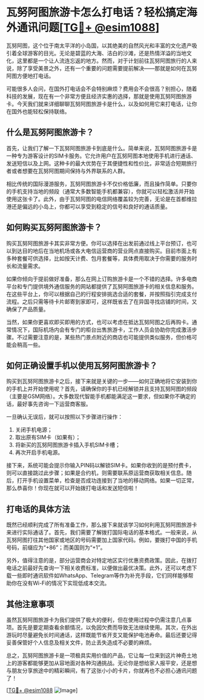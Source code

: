 # 瓦努阿图旅游卡怎么打电话？轻松搞定海外通讯问题[[TG💪+ @esim1088](https://t.me/s/esim1088)]

瓦努阿图，这个位于南太平洋的小岛国，以其绝美的自然风光和丰富的文化遗产吸引着全球游客的目光。无论是碧蓝的大海、洁白的沙滩，还是热情洋溢的当地文化，这里都是一个让人流连忘返的地方。然而，对于计划前往瓦努阿图旅行的人来说，除了享受美景之外，还有一个重要的问题需要提前解决——那就是如何在瓦努阿图方便地打电话。

可能很多人会问，在国外打电话会不会特别麻烦？费用会不会很高？别担心，随着科技的发展，现在有一个非常方便且经济实惠的选择，那就是使用瓦努阿图旅游卡。今天我们就来详细聊聊瓦努阿图旅游卡是什么，以及如何用它来打电话，让你在国外也能轻松保持联络。

## 什么是瓦努阿图旅游卡？

首先，让我们了解一下瓦努阿图旅游卡到底是什么。简单来说，瓦努阿图旅游卡是一种专为游客设计的SIM卡服务。它允许用户在瓦努阿图本地使用手机进行通话、发送短信以及上网。这种卡的最大优势在于其便捷性和性价比，非常适合短期旅行者或者想要在瓦努阿图期间保持与外界联系的人群。

相比传统的国际漫游服务，瓦努阿图旅游卡不仅价格低廉，而且操作简单。只要你的手机支持当地的频段（通常大多数智能手机都兼容），你就可以轻松激活并开始使用这张卡了。此外，由于瓦努阿图的电信网络覆盖较为完善，无论是在首都维拉港还是偏远的小岛上，你都可以享受到稳定的信号和良好的通话质量。

## 如何购买瓦努阿图旅游卡？

购买瓦努阿图旅游卡其实非常方便。你可以选择在出发前通过线上平台预订，也可以到达目的地后在当地机场或各大电信运营商的营业网点直接购买。目前市面上有多种套餐可供选择，比如按天计费、包月套餐等，具体费用取决于你需要的服务时长和流量需求。

如果你倾向于提前做好准备，那么在网上订购旅游卡是一个不错的选择。许多电商平台和专门提供境外通信服务的网站都提供了瓦努阿图旅游卡的相关信息和服务。在这些平台上，你可以根据自己的行程安排挑选合适的套餐，并按照指引完成支付流程。之后只需等待卡片邮寄到家即可，这样既省去了在异国寻找店铺的时间，又确保了产品质量。

当然，如果你更喜欢即买即用的方式，也可以考虑在抵达瓦努阿图之后再购卡。通常情况下，国际机场内会有专门的柜台出售旅游卡，工作人员会协助你完成激活步骤。不过需要注意的是，某些热门景点附近的商店也可能提供类似服务，但价格可能会稍高一些。

## 如何正确设置手机以使用瓦努阿图旅游卡？

购买到瓦努阿图旅游卡之后，接下来就是关键的一步——如何正确地将它安装到你的手机上并开始使用呢？首先，请确保你的手机已经解锁并且支持瓦努阿图的频段（主要是GSM网络）。大多数现代智能手机都能满足这一要求，但如果你不确定的话，最好事先咨询一下运营商客服。

一旦确认无误后，就可以按照以下步骤进行操作：

1. 关闭手机电源；
2. 取出原有SIM卡（如果有）；
3. 将新买的瓦努阿图旅游卡插入手机SIM卡槽；
4. 再次开启手机电源。

接下来，系统可能会提示你输入PIN码以解锁SIM卡。如果你收到的是预付费卡，则可以直接跳过此步骤；如果是合约机，则需要联系原运营商获取相关信息。随后，打开手机设置菜单，检查是否成功连接到了当地的移动网络。如果一切正常，那么恭喜你！你现在就可以开始拨打电话和发送短信啦！

## 打电话的具体方法

既然已经顺利完成了所有准备工作，那么接下来就该学习如何利用瓦努阿图旅游卡来进行实际通话了。首先，我们需要了解拨打国际电话的基本格式。一般来说，从瓦努阿图打往其他国家或地区的号码需要加上国家代码。例如，要拨打中国的手机号码，前缀应为“+86”；而美国则为“+1”。

另外，值得注意的是，部分运营商会对特定地区实行优惠资费政策。因此，在拨打电话之前最好先查询一下相关收费标准，以便做出最优决策。此外，还可以考虑下载一些即时通讯软件如WhatsApp、Telegram等作为补充手段，它们同样能够帮助你在没有Wi-Fi的情况下实现低成本交流。

## 其他注意事项

虽然瓦努阿图旅游卡为我们提供了极大的便利，但在使用过程中仍需注意几点事项。首先是要定期查看余额情况，以免因欠费而导致无法继续使用。其次，在外出游玩时尽量避免长时间通话，这样既能节省开支又能保护电池寿命。最后还要记得妥善保管好个人信息及相关文件，防止丢失造成不必要的麻烦。

总之，瓦努阿图旅游卡是一项极具实用价值的产品，它让每一位来到这片神奇土地上的游客都能够更加从容地面对各种沟通挑战。无论你是想给家人报平安，还是想与朋友分享旅途中的精彩瞬间，有了这张小小的卡片，你就再也不必担心通讯问题了！

[[TG💪+ @esim1088](https://t.me/s/esim1088) ![Image](https://i.postimg.cc/4NQfJmqS/Snipaste-2025-05-13-00-14-12.png)]